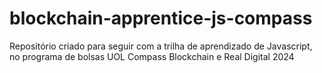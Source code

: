 # blockchain-apprentice-js-compass
Repositório criado para seguir com a trilha de aprendizado de Javascript, no programa de bolsas UOL Compass Blockchain e Real Digital 2024
